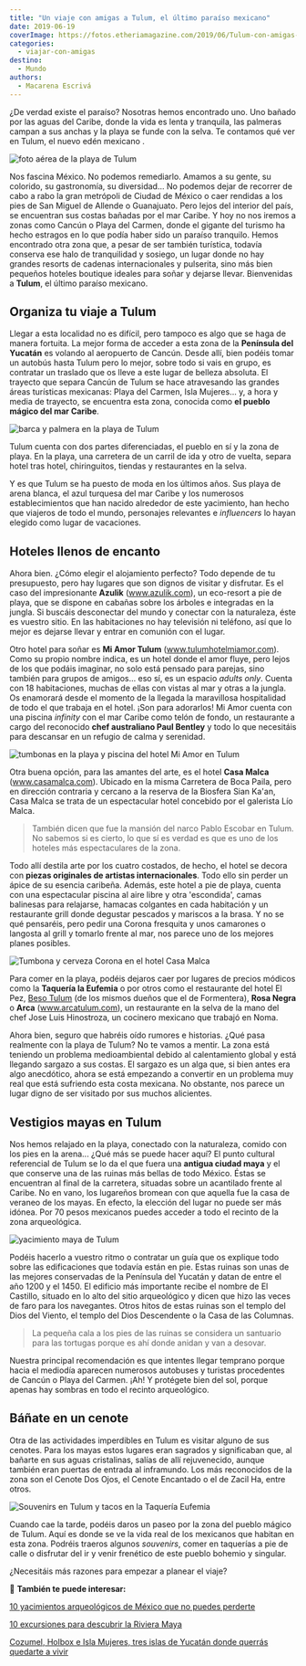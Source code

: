 ```yaml
---
title: "Un viaje con amigas a Tulum, el último paraíso mexicano"
date: 2019-06-19
coverImage: https://fotos.etheriamagazine.com/2019/06/Tulum-con-amigas-barca.jpg
categories: 
  - viajar-con-amigas
destino: 
  - Mundo
authors: 
  - Macarena Escrivá
---
```


¿De verdad existe el paraíso? Nosotras hemos encontrado uno. Uno bañado por las aguas 
del Caribe, donde la vida es lenta y tranquila, las palmeras campan a sus anchas y la 
playa se funde con la selva. Te contamos qué ver en Tulum, el nuevo edén mexicano . 

![foto aérea de la playa de Tulum](https://fotos.etheriamagazine.com/2019/06/Tulum-con-amigas-playa-mar.jpg "Costa de Tulum.")

Nos fascina México. No podemos remediarlo. Amamos a su gente, su colorido, su 
gastronomía, su diversidad... No podemos dejar de recorrer de cabo a rabo la gran 
metrópoli de Ciudad de México o caer rendidas a los pies de San Miguel de Allende o 
Guanajuato. Pero lejos del interior del país, se encuentran sus costas bañadas por el 
mar Caribe. Y hoy no nos iremos a zonas como Cancún o Playa del Carmen, donde el gigante 
del turismo ha hecho estragos en lo que podía haber sido un paraíso tranquilo. Hemos 
encontrado otra zona que, a pesar de ser también turística, todavía conserva ese halo de 
tranquilidad y sosiego, un lugar donde no hay grandes resorts de cadenas internacionales 
y pulserita, sino más bien pequeños hoteles boutique ideales para soñar y dejarse 
llevar. Bienvenidas a **Tulum**, el último paraíso mexicano. 

## Organiza tu viaje a Tulum

Llegar a esta localidad no es difícil, pero tampoco es algo que se haga de manera 
fortuita. La mejor forma de acceder a esta zona de la **Península del Yucatán** es 
volando al aeropuerto de Cancún. Desde allí, bien podéis tomar un autobús hasta Tulum 
pero lo mejor, sobre todo si vais en grupo, es contratar un traslado que os lleve a este 
lugar de belleza absoluta. El trayecto que separa Cancún de Tulum se hace atravesando 
las grandes áreas turísticas mexicanas: Playa del Carmen, Isla Mujeres... y, a hora y 
media de trayecto, se encuentra esta zona, conocida como **el pueblo mágico del mar 
Caribe**. 

![barca y palmera en la playa de Tulum](https://fotos.etheriamagazine.com/2019/06/Tulum-con-amigas-barca.jpg "Playa de Tulum. © Joanna Szumska")

Tulum cuenta con dos partes diferenciadas, el pueblo en sí y la zona de playa. En la 
playa, una carretera de un carril de ida y otro de vuelta, separa hotel tras hotel, 
chiringuitos, tiendas y restaurantes en la selva. 

Y es que Tulum se ha puesto de moda en los últimos años. Sus playa de arena blanca, el 
azul turquesa del mar Caribe y los numerosos establecimientos que han nacido alrededor 
de este yacimiento, han hecho que viajeros de todo el mundo, personajes relevantes e 
_influencers_ lo hayan elegido como lugar de vacaciones. 

## Hoteles llenos de encanto

Ahora bien. ¿Cómo elegir el alojamiento perfecto? Todo depende de tu presupuesto, pero 
hay lugares que son dignos de visitar y disfrutar. Es el caso del impresionante 
**Azulik** (www.azulik.com), un eco-resort a pie de playa, que se dispone en cabañas 
sobre los árboles e integradas en la jungla. Si buscáis desconectar del mundo y conectar 
con la naturaleza, éste es vuestro sitio. En las habitaciones no hay televisión ni 
teléfono, así que lo mejor es dejarse llevar y entrar en comunión con el lugar. 

Otro hotel para soñar es **Mi Amor Tulum** (www.tulumhotelmiamor.com). Como su propio 
nombre indica, es un hotel donde el amor fluye, pero lejos de los que podáis imaginar, 
no solo está pensado para parejas, sino también para grupos de amigos... eso sí, es un 
espacio _adults only_. Cuenta con 18 habitaciones, muchas de ellas con vistas al mar y 
otras a la jungla. Os enamorará desde el momento de la llegada la maravillosa 
hospitalidad de todo el que trabaja en el hotel. ¡Son para adorarlos! Mi Amor cuenta con 
una piscina _infinity_ con el mar Caribe como telón de fondo, un restaurante a cargo del 
reconocido **chef australiano Paul Bentley** y todo lo que necesitáis para descansar en 
un refugio de calma y serenidad. 

![tumbonas en la playa y piscina del hotel Mi Amor en Tulum](https://fotos.etheriamagazine.com/2019/06/Tulum-con-amigas-mi-amor.jpg "Hotel Mi Amor Tulum: tumbonas en la playa y piscina. © Macarena Escrivá")

Otra buena opción, para las amantes del arte, es el hotel **Casa Malca** 
(www.casamalca.com). Ubicado en la misma Carretera de Boca Paila, pero en dirección 
contraria y cercano a la reserva de la Biosfera Sian Ka'an, Casa Malca se trata de un 
espectacular hotel concebido por el galerista Lío Malca. 

> También dicen que fue la mansión del narco Pablo Escobar en Tulum. No sabemos si es 
> cierto, lo que sí es verdad es que es uno de los hoteles más espectaculares de la zona. 

Todo allí destila arte por los cuatro costados, de hecho, el hotel se decora con 
**piezas originales de artistas internacionales**. Todo ello sin perder un ápice de su 
esencia caribeña. Además, este hotel a pie de playa, cuenta con una espectacular piscina 
al aire libre y otra 'escondida', camas balinesas para relajarse, hamacas colgantes en 
cada habitación y un restaurante grill donde degustar pescados y mariscos a la brasa. Y 
no se qué pensaréis, pero pedir una Corona fresquita y unos camarones o langosta al 
grill y tomarlo frente al mar, nos parece uno de los mejores planes posibles. 

![Tumbona y cerveza Corona en el hotel Casa Malca](https://fotos.etheriamagazine.com/2019/06/Tulum-con-amigas-casa-malca.jpg "Hotel Casa Malca: tumbonas en la playa y Corona fresquita. © Macarena Escrivá")

Para comer en la playa, podéis dejaros caer por lugares de precios módicos como la 
**Taquería la Eufemia** o por otros como el restaurante del hotel El Pez, [Beso 
Tulum](https://www.besobeach.com/tulum) (de los mismos dueños que el de Formentera), 
**Rosa Negra** o **Arca** (www.arcatulum.com), un restaurante en la selva de la mano del 
chef Jose Luis Hinostroza, un cocinero mexicano que trabajó en Noma. 

Ahora bien, seguro que habréis oído rumores e historias. ¿Qué pasa realmente con la 
playa de Tulum? No te vamos a mentir. La zona está teniendo un problema medioambiental 
debido al calentamiento global y está llegando sargazo a sus costas. El sargazo es un 
alga que, si bien antes era algo anecdótico, ahora se está empezando a convertir en un 
problema muy real que está sufriendo esta costa mexicana. No obstante, nos parece un 
lugar digno de ser visitado por sus muchos alicientes. 

## Vestigios mayas en Tulum

Nos hemos relajado en la playa, conectado con la naturaleza, comido con los pies en la 
arena... ¿Qué más se puede hacer aquí? El punto cultural referencial de Tulum se lo da 
el que fuera una **antigua ciudad maya** y el que conserve una de las ruinas más bellas 
de todo México. Éstas se encuentran al final de la carretera, situadas sobre un 
acantilado frente al Caribe. No en vano, los lugareños bromean con que aquella fue la 
casa de veraneo de los mayas. En efecto, la elección del lugar no puede ser más idónea. 
Por 70 pesos mexicanos puedes acceder a todo el recinto de la zona arqueológica. 

![yacimiento maya de Tulum](https://fotos.etheriamagazine.com/2019/06/Tulum-con-amigas-ruinas.jpg "Antigua ciudad maya de Tulum.")

Podéis hacerlo a vuestro ritmo o contratar un guía que os explique todo sobre las 
edificaciones que todavía están en pie. Estas ruinas son unas de las mejores conservadas 
de la Península del Yucatán y datan de entre el año 1200 y el 1450. El edificio más 
importante recibe el nombre de El Castillo, situado en lo alto del sitio arqueológico y 
dicen que hizo las veces de faro para los navegantes. Otros hitos de estas ruinas son el 
templo del Dios del Viento, el templo del Dios Descendente o la Casa de las Columnas. 

> La pequeña cala a los pies de las ruinas se considera un santuario para las tortugas 
> porque es ahí donde anidan y van a desovar. 

Nuestra principal recomendación es que intentes llegar temprano porque hacia el mediodía 
aparecen numerosos autobuses y turistas procedentes de Cancún o Playa del Carmen. ¡Ah! Y 
protégete bien del sol, porque apenas hay sombras en todo el recinto arqueológico. 

## Báñate en un cenote

Otra de las actividades imperdibles en Tulum es visitar alguno de sus cenotes. Para los 
mayas estos lugares eran sagrados y significaban que, al bañarte en sus aguas 
cristalinas, salías de allí rejuvenecido, aunque también eran puertas de entrada al 
inframundo. Los más reconocidos de la zona son el Cenote Dos Ojos, el Cenote Encantado o 
el de Zacil Ha, entre otros. 

![Souvenirs en Tulum y tacos en la Taquería Eufemia](https://fotos.etheriamagazine.com/2019/06/Tulum-con-amigas-pueblo.jpg "Souvenirs en Tulum y tacos en la Taquería Eufemia. © Macarena Escrivá")

Cuando cae la tarde, podéis daros un paseo por la zona del pueblo mágico de Tulum. Aquí 
es donde se ve la vida real de los mexicanos que habitan en esta zona. Podréis traeros 
algunos _souvenirs_, comer en taquerías a pie de calle o disfrutar del ir y venir 
frenético de este pueblo bohemio y singular. 

¿Necesitáis más razones para empezar a planear el viaje? 

📌 **También te puede interesar:** 

[10 yacimientos arqueológicos de México que no puedes 
perderte](https://etheriamagazine.com/2021/03/30/mejores-yacimientos-arqueologicos-mexico/) 

[10 excursiones para descubrir la Riviera 
Maya](https://etheriamagazine.com/2022/02/01/excursiones-en-riviera-maya-mexico/) 

[Cozumel, Holbox e Isla Mujeres, tres islas de Yucatán donde querrás quedarte a 
vivir](https://etheriamagazine.com/2021/08/01/que-ver-en-las-islas-de-yucatan-mexico/)

